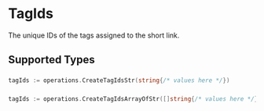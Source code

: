 # TagIds

The unique IDs of the tags assigned to the short link.


## Supported Types

### 

```go
tagIds := operations.CreateTagIdsStr(string{/* values here */})
```

### 

```go
tagIds := operations.CreateTagIdsArrayOfStr([]string{/* values here */})
```

